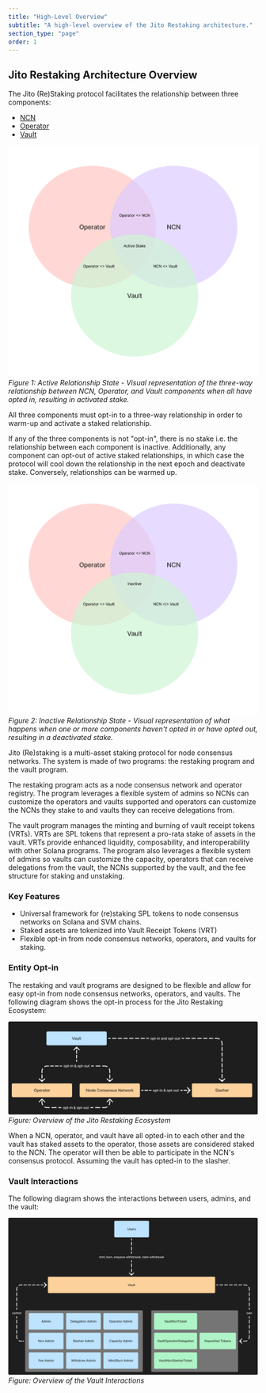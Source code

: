 ```yaml
---
title: "High-Level Overview"
subtitle: "A high-level overview of the Jito Restaking architecture."
section_type: "page"
order: 1
---
```


## Jito Restaking Architecture Overview

The Jito (Re)Staking protocol facilitates the relationship between three components:

- [NCN](/restaking/ncn)
- [Operator](/restaking/operator)
- [Vault](/restaking/vault)

![Active](/shared/images/restaking/active_stake.png)
*Figure 1: Active Relationship State - Visual representation of the three-way relationship between NCN, Operator, and Vault components when all have opted in, resulting in activated stake.*

All three components must opt-in to a three-way relationship in order to warm-up and activate a staked relationship.

If any of the three components is not "opt-in", there is no stake i.e. the relationship between each component is inactive. 
Additionally, any component can opt-out of active staked relationships, in which case the protocol will cool down the relationship in the next epoch and deactivate stake. 
Conversely, relationships can be warmed up.

![Inactive](/shared/images/restaking/inactive.png)
*Figure 2: Inactive Relationship State - Visual representation of what happens when one or more components haven't opted in or have opted out, resulting in a deactivated stake.*

Jito (Re)staking is a multi-asset staking protocol for node consensus networks. The system is made of two programs: the
restaking program and the vault program.

The restaking program acts as a node consensus network and operator registry. The program leverages a flexible system of
admins so NCNs can customize the operators and vaults supported and operators can customize the NCNs they stake to and vaults
they can receive delegations from.

The vault program manages the minting and burning of vault receipt tokens (VRTs). VRTs are SPL tokens that represent
a pro-rata stake of assets in the vault. VRTs provide enhanced liquidity, composability, and interoperability with other
Solana programs. The program also leverages a flexible system of admins so vaults can customize the capacity, operators
that can receive delegations from the vault, the NCNs supported by the vault, and the fee structure for staking and unstaking.

### Key Features

- Universal framework for (re)staking SPL tokens to node consensus networks on Solana and SVM chains.
- Staked assets are tokenized into Vault Receipt Tokens (VRT)
- Flexible opt-in from node consensus networks, operators, and vaults for staking.

### Entity Opt-in

The restaking and vault programs are designed to be flexible and allow for easy opt-in from node consensus networks,
operators, and vaults. The following diagram shows the opt-in process for the Jito Restaking Ecosystem:

![alt text](/shared/images/restaking/opt_in.png)
*Figure: Overview of the Jito Restaking Ecosystem*

When a NCN, operator, and vault have all opted-in to each other and the vault has staked assets to the operator, those
assets are considered staked to the NCN. The operator will then be able to participate in the NCN's consensus protocol.
Assuming the vault has opted-in to the slasher.

### Vault Interactions

The following diagram shows the interactions between users, admins, and the vault:

![Vault interactions](/shared/images/restaking/vault_interactions.png)
*Figure: Overview of the Vault Interactions*
